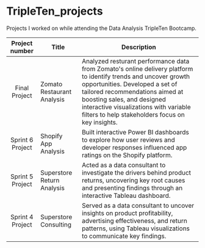 # TripleTen_projects
Projects I worked on while attending the Data Analysis TripleTen Bootcamp.


| Project number | Title | Description |
| :-----------: | ----------- |----------- |
| Final Project | Zomato Restaurant Analysis | Analyzed resturant performance data from Zomato's online delivery platform to identify trends and uncover growth opportunities. Developed a set of tailored recommendations aimed at boosting sales, and designed interactive visualizations with variable filters to help stakeholders focus on key insights. |
| Sprint 6 Project | Shopify App Analysis | Built interactive Power BI dashboards to explore how user reviews and developer responses influenced app ratings on the Shopify platform. |
| Sprint 5 Project | Superstore Return Analysis | Acted as a data consultant to investigate the drivers behind product returns, uncovering key root causes and presenting findings through an interactive Tableau dashboard. |
| Sprint 4 Project | Superstore Consulting | Served as a data consultant to uncover insights on product profitability, advertising effectiveness, and return patterns, using Tableau visualizations to communicate key findings. |
